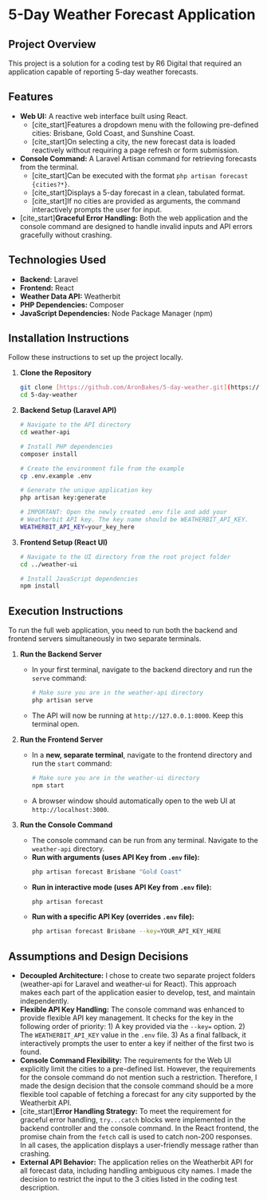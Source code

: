 # 5-Day Weather Forecast Application

## Project Overview

This project is a solution for a coding test by R6 Digital that required an application capable of reporting 5-day weather forecasts.

## Features

* **Web UI:** A reactive web interface built using React.
    * [cite_start]Features a dropdown menu with the following pre-defined cities: Brisbane, Gold Coast, and Sunshine Coast. 
    * [cite_start]On selecting a city, the new forecast data is loaded reactively without requiring a page refresh or form submission. 
* **Console Command:** A Laravel Artisan command for retrieving forecasts from the terminal.
    * [cite_start]Can be executed with the format `php artisan forecast {cities?*}`. 
    * [cite_start]Displays a 5-day forecast in a clean, tabulated format. 
    * [cite_start]If no cities are provided as arguments, the command interactively prompts the user for input. 
* [cite_start]**Graceful Error Handling:** Both the web application and the console command are designed to handle invalid inputs and API errors gracefully without crashing. 

## Technologies Used

* **Backend:** Laravel
* **Frontend:** React
* **Weather Data API:** Weatherbit
* **PHP Dependencies:** Composer
* **JavaScript Dependencies:** Node Package Manager (npm)

## Installation Instructions

Follow these instructions to set up the project locally.

1.  **Clone the Repository**
    ```bash
    git clone [https://github.com/AronBakes/5-day-weather.git](https://github.com/AronBakes/5-day-weather.git)
    cd 5-day-weather
    ```

2.  **Backend Setup (Laravel API)**
    ```bash
    # Navigate to the API directory
    cd weather-api

    # Install PHP dependencies
    composer install

    # Create the environment file from the example
    cp .env.example .env

    # Generate the unique application key
    php artisan key:generate

    # IMPORTANT: Open the newly created .env file and add your
    # Weatherbit API key. The key name should be WEATHERBIT_API_KEY.
    WEATHERBIT_API_KEY=your_key_here
    ```

3.  **Frontend Setup (React UI)**
    ```bash
    # Navigate to the UI directory from the root project folder
    cd ../weather-ui

    # Install JavaScript dependencies
    npm install
    ```

## Execution Instructions

To run the full web application, you need to run both the backend and frontend servers simultaneously in two separate terminals.

1.  **Run the Backend Server**
    * In your first terminal, navigate to the backend directory and run the `serve` command:
        ```bash
        # Make sure you are in the weather-api directory
        php artisan serve
        ```
    * The API will now be running at `http://127.0.0.1:8000`. Keep this terminal open.

2.  **Run the Frontend Server**
    * In a **new, separate terminal**, navigate to the frontend directory and run the `start` command:
        ```bash
        # Make sure you are in the weather-ui directory
        npm start
        ```
    * A browser window should automatically open to the web UI at `http://localhost:3000`.

3.  **Run the Console Command**
    * The console command can be run from any terminal. Navigate to the `weather-api` directory.
    * **Run with arguments (uses API Key from `.env` file):**
        ```bash
        php artisan forecast Brisbane "Gold Coast"
        ```
    * **Run in interactive mode (uses API Key from `.env` file):**
        ```bash
        php artisan forecast
        ```
    * **Run with a specific API Key (overrides `.env` file):**
        ```bash
        php artisan forecast Brisbane --key=YOUR_API_KEY_HERE
        ```

## Assumptions and Design Decisions

* **Decoupled Architecture:** I chose to create two separate project folders (weather-api for Laravel and weather-ui for React). This approach makes each part of the application easier to develop, test, and maintain independently.
* **Flexible API Key Handling:** The console command was enhanced to provide flexible API key management. It checks for the key in the following order of priority: 1) A key provided via the `--key=` option. 2) The `WEATHERBIT_API_KEY` value in the `.env` file. 3) As a final fallback, it interactively prompts the user to enter a key if neither of the first two is found.
* **Console Command Flexibility:** The requirements for the Web UI explicitly limit the cities to a pre-defined list. However, the requirements for the console command do not mention such a restriction. Therefore, I made the design decision that the console command should be a more flexible tool capable of fetching a forecast for any city supported by the Weatherbit API.
* [cite_start]**Error Handling Strategy:** To meet the requirement for graceful error handling, `try...catch` blocks were implemented in the backend controller and the console command. In the React frontend, the promise chain from the `fetch` call is used to catch non-200 responses. In all cases, the application displays a user-friendly message rather than crashing.
* **External API Behavior:** The application relies on the Weatherbit API for all forecast data, including handling ambiguous city names. I made the decision to restrict the input to the 3 cities listed in the coding test description.
